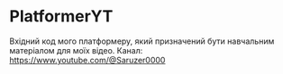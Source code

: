 # PlatformerYT
Вхідний код мого платформеру, який призначений бути навчальним матеріалом для моїх відео. Канал: https://www.youtube.com/@Saruzer0000
